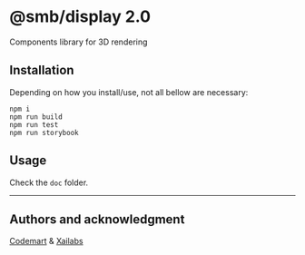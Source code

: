 # @smb/display 2.0

Components library for 3D rendering

## Installation

Depending on how you install/use, not all bellow are necessary:

```
npm i
npm run build
npm run test
npm run storybook
```

## Usage

Check the `doc` folder.

***

## Authors and acknowledgment
[Codemart](https://www.codemart.ro/codemart/zwei/) & [Xailabs](https://www.xailabs.com/)

